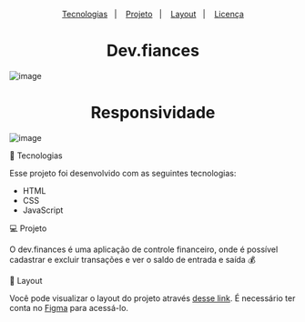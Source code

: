 <p align="center">
  <a href="#-tecnologias">Tecnologias</a>&nbsp;&nbsp;&nbsp;|&nbsp;&nbsp;&nbsp;
  <a href="#-projeto">Projeto</a>&nbsp;&nbsp;&nbsp;|&nbsp;&nbsp;&nbsp;
  <a href="#-layout">Layout</a>&nbsp;&nbsp;&nbsp;|&nbsp;&nbsp;&nbsp;
  <a href="#memo-licença">Licença</a>
</p>

<h1 align="center">Dev.fiances</h1>

![image](https://user-images.githubusercontent.com/75588037/131756260-ccb60c9d-c57e-4b2d-9d40-bb56f85b2ecb.png)

<h1 align="center">Responsividade</h1>

![image](https://user-images.githubusercontent.com/75588037/131756468-6541e6c8-f0d1-4a77-9b53-dd0323a6ded5.png)


🚀 Tecnologias

Esse projeto foi desenvolvido com as seguintes tecnologias:

- HTML
- CSS
- JavaScript

💻 Projeto

O dev.finances é uma aplicação de controle financeiro, onde é possível cadastrar e excluir transações e ver o saldo de entrada e saída 💰

🔖 Layout

Você pode visualizar o layout do projeto através [desse link](https://www.figma.com/file/7Vu9DzUaCZIV4nibzkjgB4/dev.finance%24-Maratona-Discover). É necessário ter conta no [Figma](https://figma.com) para acessá-lo.
